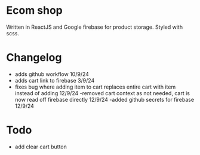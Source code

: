 # Ecom shop

Written in ReactJS and Google firebase for product storage. Styled with scss.

# Changelog
- adds github workflow 10/9/24
- adds cart link to firebase 3/9/24
- fixes bug where adding item to cart replaces entire cart with item instead of adding 12/9/24
-removed cart context as not needed, cart is now read off firebase directly 12/9/24
-added github secrets for firebase 12/9/24


# Todo
- add clear cart button